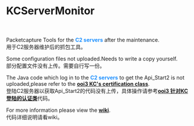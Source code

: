 # KCServerMonitor
</br></br>
Packetcapture Tools for the <font color="#1E90FF"><b>C2 servers</b></font> after the maintenance.
</br>用于C2服务器维护后的抓包工具。
</br>

Some configuration files not uploaded.Needs to write a copy yourself.
</br>部分配置文件没有上传。需要自行写一份。
</br>

The Java code which log in to the <font color="#1E90FF"><b>C2 servers</b></font> to get the Api_Start2 is not uploaded,please refer to the <font color="#1E90FF"><b><a href="https://github.com/acgx/ooi3/blob/master/auth/kancolle.py">ooi3 KC's certification class</a></b></font>.
</br>登陆C2服务器以获取Api_Start2的代码没有上传，具体操作请参考<font color="#1E90FF"><b><a href="https://github.com/acgx/ooi3/blob/master/auth/kancolle.py">ooi3 针对KC登陆的认证类</a></b></font>代码。
</br>

For more information please view the <font color="#1E90FF"><b><a href="https://github.com/kcwikizh/KCServerMonitor/wiki">wiki</a></b></font>.
</br>代码详细说明请看wiki。
